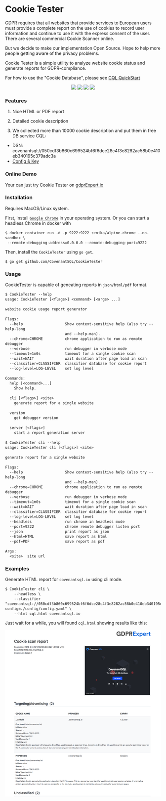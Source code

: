 # Cookie Tester

GDPR requires that all websites that provide services to European users must provide a complete report on the use of cookies to record user information and continue to use it with the express consent of the user.
There are several commercial Cookie Scanner online.

But we decide to make our implementation Open Source. Hope to help more people getting aware of the privacy problems.

Cookie Tester is a simple utility to analyze website cookie status and generate reports for GDPR-compliance.

For how to use the "Cookie Database", please see [CQL QuickStart](https://developers.covenantsql.io/docs/en/quickstart)

<p align="center">
   <a href="./example/reddit-cookie.pdf"> <img src="reddit-cookie.png" width="150"></a>
   <a href="./example/amazon-cookie.pdf"> <img src="amazon-cookie.png" width="150"></a>
   <a href="./example/netflix-cookie.pdf"> <img src="netflix-cookie.png" width="150"></a>
   <a href="./example/ebay-cookie.pdf"> <img src="ebay-cookie.png" width="150"></a>
</p>

### Features

1. Nice HTML or PDF report

1. Detailed cookie description

1. We collected more than 10000 cookie description and put them in free DB service CQL:

  - DSN: covenantsql://050cdf3b860c699524bf6f6dce28c4f3e8282ac58b0e410eb340195c379adc3a
  - [Config & Key](./config)


### Online Demo

Your can just try Cookie Tester on [gdprExpert.io](https://gdprexpert.io/)

### Installation

Requires MacOS/Linux system.

First, install [`Google Chrome`](https://www.google.com/chrome/) in your operating system.
Or you can start a headless Chrome in docker with

```shell
$ docker container run -d -p 9222:9222 zenika/alpine-chrome --no-sandbox \ 
 --remote-debugging-address=0.0.0.0 --remote-debugging-port=9222
```

Then, install the `CookieTester` using `go get`.

```shell
$ go get github.com/CovenantSQL/CookieTester
```

### Usage

CookieTester is capable of geneating reports in `json/html/pdf` format.

```
$ CookieTester --help
usage: CookieTester [<flags>] <command> [<args> ...]

website cookie usage report generator

Flags:
  --help                   Show context-sensitive help (also try --help-long
                           and --help-man).
  --chrome=CHROME          chrome application to run as remote debugger
  --verbose                run debugger in verbose mode
  --timeout=1m0s           timeout for a single cookie scan
  --wait=WAIT              wait duration after page load in scan
  --classifier=CLASSIFIER  classifier database for cookie report
  --log-level=LOG-LEVEL    set log level

Commands:
  help [<command>...]
    Show help.

  cli [<flags>] <site>
    generate report for a single website

  version
    get debugger version

  server [<flags>]
    start a report generation server

$ CookieTester cli --help
usage: CookieTester cli [<flags>] <site>

generate report for a single website

Flags:
  --help                   Show context-sensitive help (also try --help-long
                           and --help-man).
  --chrome=CHROME          chrome application to run as remote debugger
  --verbose                run debugger in verbose mode
  --timeout=1m0s           timeout for a single cookie scan
  --wait=WAIT              wait duration after page load in scan
  --classifier=CLASSIFIER  classifier database for cookie report
  --log-level=LOG-LEVEL    set log level
  --headless               run chrome in headless mode
  --port=9222              chrome remote debugger listen port
  --json                   print report as json
  --html=HTML              save report as html
  --pdf=PDF                save report as pdf

Args:
  <site>  site url
```

### Examples

Generate HTML report for `covenantsql.io` using cli mode.

```shell
$ CookieTester cli \
    --headless \
    --classifier "covenantsql://050cdf3b860c699524bf6f6dce28c4f3e8282ac58b0e410eb340195c379adc3a?config=./config/config.yaml" \
    --html cql.html covenantsql.io
```

Just wait for a while, you will found `cql.html` showing results like this:

![](./example.png)


